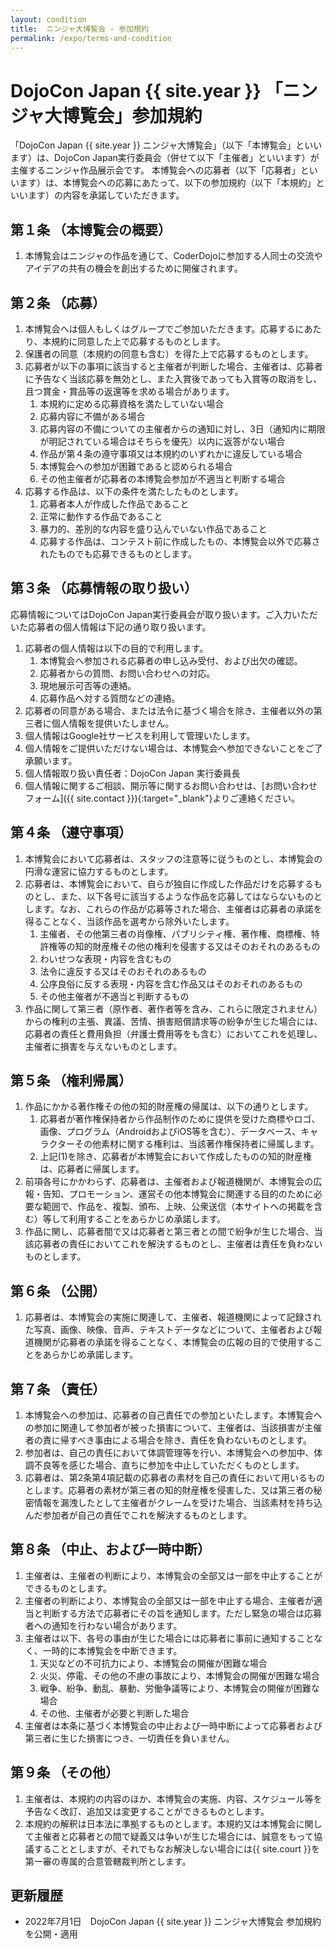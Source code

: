 ```yaml
---
layout: condition
title:  ニンジャ大博覧会 - 参加規約
permalink: /expo/terms-and-condition
---
```

# DojoCon Japan {{ site.year }} 「ニンジャ大博覧会」参加規約
「DojoCon Japan {{ site.year }}  ニンジャ大博覧会」（以下「本博覧会」といいます）は、DojoCon Japan実行委員会（併せて以下「主催者」といいます）が主催するニンジャ作品展示会です。
本博覧会への応募者（以下「応募者」といいます）は、本博覧会への応募にあたって、以下の参加規約（以下「本規約」といいます）の内容を承諾していただきます。

## 第１条  （本博覧会の概要）
1. 本博覧会はニンジャの作品を通じて、CoderDojoに参加する人同士の交流やアイデアの共有の機会を創出するために開催されます。

## 第２条    （応募）
1. 本博覧会へは個人もしくはグループでご参加いただきます。応募するにあたり、本規約に同意した上で応募するものとします。
2. 保護者の同意（本規約の同意も含む）を得た上で応募するものとします。
3. 応募者が以下の事項に該当すると主催者が判断した場合、主催者は、応募者に予告なく当該応募を無効とし、また入賞後であっても入賞等の取消をし、且つ賞金・賞品等の返還等を求める場合があります。
    1. 本規約に定める応募資格を満たしていない場合
    2. 応募内容に不備がある場合
    3. 応募内容の不備についての主催者からの通知に対し、3日（通知内に期限が明記されている場合はそちらを優先）以内に返答がない場合
    4. 作品が第４条の遵守事項又は本規約のいずれかに違反している場合
    5. 本博覧会への参加が困難であると認められる場合
    6. その他主催者が応募者の本博覧会参加が不適当と判断する場合
4. 応募する作品は、以下の条件を満たしたものとします。
    1. 応募者本人が作成した作品であること
    2. 正常に動作する作品であること
    3. 暴力的、差別的な内容を盛り込んでいない作品であること
    4. 応募する作品は、コンテスト前に作成したもの、本博覧会以外で応募されたものでも応募できるものとします。

## 第３条    （応募情報の取り扱い）
応募情報についてはDojoCon Japan実行委員会が取り扱います。ご入力いただいた応募者の個人情報は下記の通り取り扱います。
1. 応募者の個人情報は以下の目的で利用します。
    1. 本博覧会へ参加される応募者の申し込み受付、および出欠の確認。
    2. 応募者からの質問、お問い合わせへの対応。
    3. 現地展示可否等の連絡。
    4. 応募作品へ対する質問などの連絡。
2. 応募者の同意がある場合、または法令に基づく場合を除き、主催者以外の第三者に個人情報を提供いたしません。
3. 個人情報はGoogle社サービスを利用して管理いたします。
4. 個人情報をご提供いただけない場合は、本博覧会へ参加できないことをご了承願います。
5. 個人情報取り扱い責任者：DojoCon Japan 実行委員長
6. 個人情報に関するご相談、開示等に関するお問い合わせは、[お問い合わせフォーム]({{ site.contact }}){:target="_blank"}よりご連絡ください。



## 第４条    （遵守事項）
1. 本博覧会において応募者は、スタッフの注意等に従うものとし、本博覧会の円滑な運営に協力するものとします。
2. 応募者は、本博覧会において、自らが独自に作成した作品だけを応募するものとし、また、以下各号に該当するような作品を応募してはならないものとします。なお、これらの作品が応募等された場合、主催者は応募者の承諾を得ることなく、当該作品を選考から除外いたします。
    1. 主催者、その他第三者の肖像権、パブリシティ権、著作権、商標権、特許権等の知的財産権その他の権利を侵害する又はそのおそれのあるもの
    2. わいせつな表現・内容を含むもの
    3. 法令に違反する又はそのおそれのあるもの
    4. 公序良俗に反する表現・内容を含む作品又はそのおそれのあるもの
    5. その他主催者が不適当と判断するもの
3. 作品に関して第三者（原作者、著作者等を含み、これらに限定されません）からの権利の主張、異議、苦情、損害賠償請求等の紛争が生じた場合には、応募者の責任と費用負担（弁護士費用等をも含む）においてこれを処理し、主催者に損害を与えないものとします。

## 第５条    （権利帰属）
1. 作品にかかる著作権その他の知的財産権の帰属は、以下の通りとします。
    1. 応募者が著作権保持者から作品制作のために提供を受けた商標やロゴ、画像、プログラム（AndroidおよびiOS等を含む）、データベース、キャラクターその他素材に関する権利は、当該著作権保持者に帰属します。
    2. 上記(1)を除き、応募者が本博覧会において作成したものの知的財産権は、応募者に帰属します。
2. 前項各号にかかわらず、応募者は、主催者および報道機関が、本博覧会の広報・告知、プロモーション、運営その他本博覧会に関連する目的のために必要な範囲で、作品を、複製、頒布、上映、公衆送信（本サイトへの掲載を含む）等して利用することをあらかじめ承諾します。
3. 作品に関し、応募者間で又は応募者と第三者との間で紛争が生じた場合、当該応募者の責任においてこれを解決するものとし、主催者は責任を負わないものとします。

## 第６条    （公開）
1. 応募者は、本博覧会の実施に関連して、主催者、報道機関によって記録された写真、画像、映像、音声、テキストデータなどについて、主催者および報道機関が応募者の承諾を得ることなく、本博覧会の広報の目的で使用することをあらかじめ承諾します。 

## 第７条    （責任）
1. 本博覧会への参加は、応募者の自己責任での参加といたします。本博覧会への参加に関連して参加者が被った損害について、主催者は、当該損害が主催者の責に帰すべき事由による場合を除き、責任を負わないものとします。
2. 参加者は、自己の責任において体調管理等を行い、本博覧会への参加中、体調不良等を感じた場合、直ちに参加を中止していただくものとします。
3. 応募者は、第2条第4項記載の応募者の素材を自己の責任において用いるものとします。応募者の素材が第三者の知的財産権を侵害した、又は第三者の秘密情報を漏洩したとして主催者がクレームを受けた場合、当該素材を持ち込んだ参加者が自己の責任でこれを解決するものとします。

## 第８条    （中止、および一時中断）
1. 主催者は、主催者の判断により、本博覧会の全部又は一部を中止することができるものとします。
2. 主催者の判断により、本博覧会の全部又は一部を中止する場合、主催者が適当と判断する方法で応募者にその旨を通知します。ただし緊急の場合は応募者への通知を行わない場合があります。
3. 主催者は以下、各号の事由が生じた場合には応募者に事前に通知することなく、一時的に本博覧会を中断できます。
    1. 天災などの不可抗力により、本博覧会の開催が困難な場合
    2. 火災、停電、その他の不慮の事故により、本博覧会の開催が困難な場合
    3. 戦争、紛争、動乱、暴動、労働争議等により、本博覧会の開催が困難な場合
    4. その他、主催者が必要と判断した場合
4. 主催者は本条に基づく本博覧会の中止および一時中断によって応募者および第三者に生じた損害につき、一切責任を負いません。 

## 第９条    （その他）
1. 主催者は、本規約の内容のほか、本博覧会の実施、内容、スケジュール等を予告なく改訂、追加又は変更することができるものとします。
2. 本規約の解釈は日本法に準拠するものとします。本規約又は本博覧会に関して主催者と応募者との間で疑義又は争いが生じた場合には、誠意をもって協議することとしますが、それでもなお解決しない場合には{{ site.court }}を第一審の専属的合意管轄裁判所とします。

## 更新履歴
- 2022年7月1日　DojoCon Japan {{ site.year }} ニンジャ大博覧会 参加規約を公開・適用
